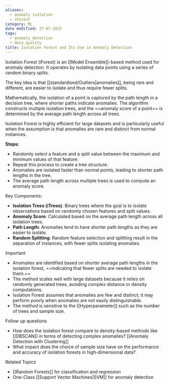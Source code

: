 ```yaml
---
aliases:
  - anomaly isolation
  - iForest
category: ML
date modified: 27-07-2025
tags:
  - anomaly_detection
  - data_quality
title: Isolation Forest and Its Use in Anomaly Detection
---
```


 Isolation Forest (iForest) is an [[Model Ensemble]]-based method used for anomaly detection. It operates by isolating data points using a series of random binary splits.
 
The key idea is that [[standardised/Outliers|anomalies]], being rare and different, are easier to isolate and thus require fewer splits. 

Mathematically, the isolation of a point is captured by the path length in a decision tree, where shorter paths indicate anomalies. The algorithm constructs multiple isolation trees, and the ==anomaly score of a point== is determined by the average path length across all trees. 

Isolation Forest is highly efficient for large datasets and is particularly useful when the assumption is that anomalies are rare and distinct from normal instances.

**Steps:**
- Randomly select a feature and a split value between the maximum and minimum values of that feature.
- Repeat this process to create a tree structure.
- Anomalies are isolated faster than normal points, leading to shorter path lengths in the tree.
- The average path length across multiple trees is used to compute an anomaly score.


 Key Components:  
 - **Isolation Trees (iTrees)**: Binary trees where the goal is to isolate observations based on randomly chosen features and split values.  
 - **Anomaly Score**: Calculated based on the average path length across all isolation trees.  
 - **Path Length**: Anomalies tend to have shorter path lengths as they are easier to isolate.  
 - **Random Splitting**: Random feature selection and splitting result in the separation of instances, with fewer splits isolating anomalies.

Important
 - Anomalies are identified based on shorter average path lengths in the isolation forest, ==indicating that fewer splits are needed to isolate them.==  
 - The method scales well with large datasets because it relies on randomly generated trees, avoiding complex distance or density computations.
 - Isolation Forest assumes that anomalies are few and distinct; it may perform poorly when anomalies are not easily distinguishable.  
 - The method is sensitive to the [[Hyperparameter]] such as the number of trees and sample size.

Follow up questions
 - How does the isolation forest compare to density-based methods like [[DBSCAN]] in terms of detecting complex anomalies? [[Anomaly Detection with Clustering]]
 - What impact does the choice of sample size have on the performance and accuracy of isolation forests in high-dimensional data?

Related Topics
 - [[Random Forests]] for classification and regression  
 - One-Class [[Support Vector Machines|SVM]] for anomaly detection
